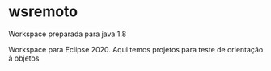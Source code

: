 # wsremoto
Workspace preparada para java 1.8

Workspace para Eclipse 2020.
Aqui temos projetos para teste de orientação à objetos
